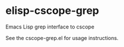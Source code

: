 # elisp-cscope-grep

Emacs Lisp grep interface to cscope

See the cscope-grep.el for usage instructions.
